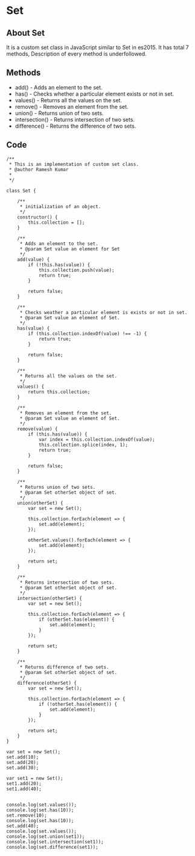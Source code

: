 # Set

## About Set

It is a custom set class in JavaScript similar to Set in es2015. It has total 7 methods, Description of every method is underfollowed.

## Methods

* add() - Adds an element to the set.
* has() - Checks whether a particular element exists or not in set.
* values() - Returns all the values on the set.
* remove() - Removes an element from the set.
* union() - Returns union of two sets.
* intersection() - Returns intersection of two sets.
* difference() - Returns the difference of two sets.

## Code

```
/**
 * This is an implementation of custom set class.
 * @author Ramesh Kumar
 *
 */

class Set {
    
    /**
     * initialization of an object.
     */
    constructor() {
        this.collection = [];
    }

    /**
     * Adds an element to the set.
     * @param Set value an element for Set
     */
    add(value) {
        if (!this.has(value)) {
            this.collection.push(value);
            return true;
        }

        return false;
    }

    /**
     * Checks weather a particular element is exists or not in set.
     * @param Set value an element of Set.
     */
    has(value) {
        if (this.collection.indexOf(value) !== -1) {
            return true;
        }

        return false;
    }

    /**
     * Returns all the values on the set.
     */
    values() {
        return this.collection;
    }

    /**
     * Removes an element from the set.
     * @param Set value an element of Set.
     */
    remove(value) {
        if (this.has(value)) {
            var index = this.collection.indexOf(value);
            this.collection.splice(index, 1);
            return true;
        }

        return false;
    }

    /**
     * Returns union of two sets.
     * @param Set otherSet object of set. 
     */
    union(otherSet) {
        var set = new Set();

        this.collection.forEach(element => {
            set.add(element);
        });

        otherSet.values().forEach(element => {
            set.add(element);
        });

        return set;
    }

    /**
     * Returns intersection of two sets.
     * @param Set otherSet object of set.
     */
    intersection(otherSet) {
        var set = new Set();

        this.collection.forEach(element => {
            if (otherSet.has(element)) {
                set.add(element);
            }
        });

        return set;
    }

    /**
     * Returns difference of two sets.
     * @param Set otherSet object of set.
     */
    difference(otherSet) {
        var set = new Set();

        this.collection.forEach(element => {
            if (!otherSet.has(element)) {
                set.add(element);
            }
        });

        return set;
    }
}

var set = new Set();
set.add(10);
set.add(20);
set.add(30);

var set1 = new Set();
set1.add(20);
set1.add(40);


console.log(set.values());
console.log(set.has(10));
set.remove(10);
console.log(set.has(10));
set.add(40);
console.log(set.values());
console.log(set.union(set1));
console.log(set.intersection(set1));
console.log(set.difference(set1));
```
